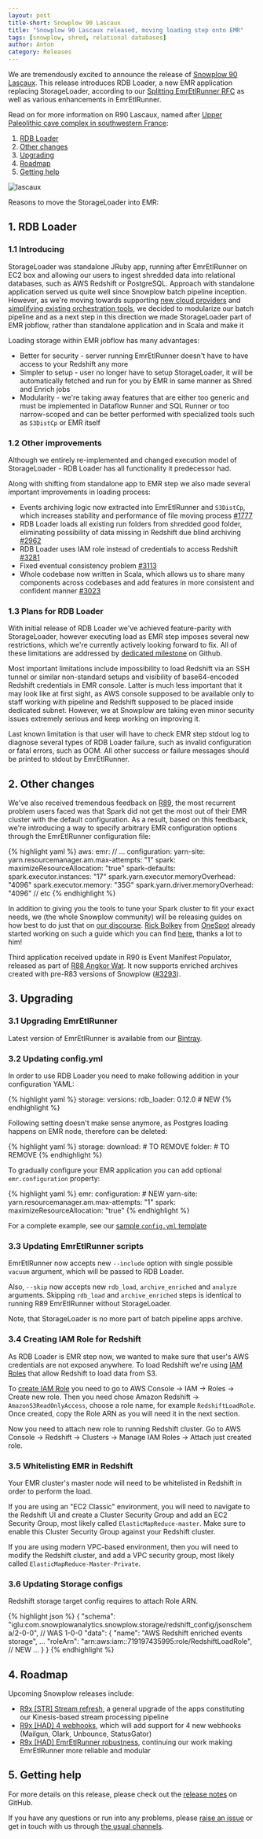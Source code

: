 ```yaml
---
layout: post
title-short: Snowplow 90 Lascaux
title: "Snowplow 90 Lascaux released, moving loading step onto EMR"
tags: [snowplow, shred, relational databases]
author: Anton
category: Releases
---
```


We are tremendously excited to announce the release of [Snowplow 90 Lascaux][snowplow-release].
This release introduces RDB Loader, a new EMR application replacing StorageLoader, according to our [Splitting EmrEtlRunner RFC][splitting-eer-rfc] as well as various enhancements in EmrEtlRunner.

Read on for more information on R90 Lascaux, named after [Upper Paleolithic cave complex in southwestern France][lascaux]:

1. [RDB Loader](/blog/2017/07/26/snowplow-r90-lascaux-released-moving-loading-step-onto-emr#rdb-loader)
2. [Other changes](/blog/2017/07/26/snowplow-r90-lascaux-released-moving-loading-step-onto-emr#other)
3. [Upgrading](/blog/2017/07/26/snowplow-r90-lascaux-released-moving-loading-step-onto-emr#upgrading)
4. [Roadmap](/blog/2017/07/26/snowplow-r90-lascaux-released-moving-loading-step-onto-emr#roadmap)
5. [Getting help](/blog/2017/07/26/snowplow-r90-lascaux-released-moving-loading-step-onto-emr#help)

![lascaux][lascaux-img]

<!--more-->

Reasons to move the StorageLoader into EMR:

<h2 id="rdb-loader">1. RDB Loader</h2>

<h3 id="indroducing">1.1 Introducing</h3>

StorageLoader was standalone JRuby app, running after EmrEtlRunner on EC2 box and allowing our users to ingest shredded data into relational databases, such as AWS Redshift or PostgreSQL. Approach with standalone application served us quite well since Snowplow batch pipeline inception. However, as we're moving towards supporting [new cloud providers][azure-rfc] and [simplifying existing orchestration tools][splitting-eer-rfc], we decided to modularize our batch pipeline and as a next step in this direction we made StorageLoader part of EMR jobflow, rather than standalone application and in Scala and make it

Loading storage within EMR jobflow has many advantages:

* Better for security - server running EmrEtlRunner doesn't have to have access to your Redshift any more
* Simpler to setup - user no longer have to setup StorageLoader, it will be automatically fetched and run for you by EMR in same manner as Shred and Enrich jobs
* Modularity - we're taking away features that are either too generic and must be implemented in Dataflow Runner and SQL Runner or too narrow-scoped and can be better performed with specialized tools such as `S3DistCp` or EMR itself

<h3 id="other">1.2 Other improvements</h3>

Although we entirely re-implemented and changed execution model of StorageLoader - RDB Loader has all functionality it predecessor had.

Along with shifting from standalone app to EMR step we also made several important improvements in loading process:

* Events archiving logic now extracted into EmrEtlRunner and `S3DistCp`, which increases stability and performance of file moving process [#1777][issue-1777]
* RDB Loader loads all existing run folders from shredded good folder, eliminating possibility of data missing in Redshift due blind archiving [#2962][issue-2962]
* RDB Loader uses IAM role instead of credentials to access Redshift [#3281][issue-3281]
* Fixed eventual consistency problem [#3113][issue-3113]
* Whole codebase now written in Scala, which allows us to share many components across codebases and add features in more consistent and confident manner [#3023][issue-3023]

<h3 id="plans">1.3 Plans for RDB Loader</h3>

With initial release of RDB Loader we've achieved feature-parity with StorageLoader, however executing load as EMR step imposes several new restrictions, which we're currently actively looking forward to fix. All of these limitations are addressed by [dedicated milestone][rdb-improvements-milestone] on Github.

Most important limitations include impossibility to load Redshift via an SSH tunnel or similar non-standard setups and visibility of base64-encoded Redshift credentials in EMR console. Latter is much less important that it may look like at first sight, as AWS console supposed to be available only to staff working with pipeline and Redshift supposed to be placed inside dedicated subnet. However, we at Snowplow are taking even minor security issues extremely serious and keep working on improving it.

Last known limitation is that user will have to check EMR step stdout log to diagnose several types of RDB Loader failure, such as invalid configuration or fatal errors, such as OOM. All other success or failure messages should be printed to stdout by EmrEtlRunner.

<h2 id="other">2. Other changes</h2>

We've also received tremendous feedback on [R89][r89], the most recurrent problem users faced was that Spark did  not get the most out of their EMR cluster with the default configuration.
As a result, based on this feedback, we're introducing a way to specify arbitrary EMR configuration options through the EmrEtlRunner configuration file:

{% highlight yaml %}
aws:
  emr:
    // ...
    configuration:
      yarn-site:
         yarn.resourcemanager.am.max-attempts: "1"
       spark:
         maximizeResourceAllocation: "true"
       spark-defaults:
         spark.executor.instances: "17"
         spark.yarn.executor.memoryOverhead: "4096"
         spark.executor.memory: "35G"
         spark.yarn.driver.memoryOverhead: "4096"
        // etc
{% endhighlight %}

In addition to giving you the tools to tune your Spark cluster to fit your exact needs, we (the whole Snowplow community) will be releasing guides on how best to do just that on [our discourse][discourse].
[Rick Bolkey][rbolkey] from [OneSpot][onespot] already started working on such a guide which you can find [here][spark-guide], thanks a lot to him!

Third application received update in R90 is Event Manifest Populator, released as part of [R88 Angkor Wat][r88]. 
It now supports enriched archives created with pre-R83 versions of Snowplow ([#3293][issue-3293]).

<h2 id="upgrading">3. Upgrading</h2>

<h3 id="upgrading-binaries">3.1 Upgrading EmrEtlRunner</h3>

Latest version of EmrEtlRunner is available from our [Bintray][app-dl].

<h3 id="upgrading-config.yml">3.2 Updating config.yml</h3>

In order to use RDB Loader you need to make following addition in your configuration YAML:

{% highlight yaml %}
storage:
  versions:
    rdb_loader: 0.12.0        # NEW
{% endhighlight %}

Following setting doesn't make sense anymore, as Postgres loading happens on EMR node, therefore can be deleted:

{% highlight yaml %}
storage:
  download:                   # TO REMOVE
    folder:                   # TO REMOVE
{% endhighlight %}

To gradually configure your EMR application you can add optional `emr.configuration` property:

{% highlight yaml %}
emr:
  configuration:                                  # NEW
    yarn-site:
      yarn.resourcemanager.am.max-attempts: "1"
    spark:
      maximizeResourceAllocation: "true"
{% endhighlight %}

For a complete example, see our [sample `config.yml` template][config-yml]

<h3 id="upgrading-scripts">3.3 Updating EmrEtlRunner scripts</h3>

EmrEtlRunner now accepts new `--include` option with single possible `vacuum` argument, which will be passed to RDB Loader.

Also, `--skip` now accepts new `rdb_load`, `archive_enriched` and `analyze` arguments.
Skipping `rdb_load` and `archive_enriched` steps is identical to running R89 EmrEtlRunner without StorageLoader.

Note, that StorageLoader is no more part of batch pipeline apps archive.

<h3 id="creating-role">3.4 Creating IAM Role for Redshift</h3>

As RDB Loader is EMR step now, we wanted to make sure that user's AWS credentials are not exposed anywhere.
To load Redshift we're using [IAM Roles](http://docs.aws.amazon.com/IAM/latest/UserGuide/id_roles.html) that allow Redshift to load data from S3.

To [create IAM Role][create-role] you need to go to AWS Console -> IAM -> Roles -> Create new role.
Then you need chose Amazon Redshift -> `AmazonS3ReadOnlyAccess`, choose a role name, for example `RedshiftLoadRole`. Once created, copy the Role ARN as you will need it in the next section.

Now you need to attach new role to running Redshift cluster.
Go to AWS Console -> Redshift -> Clusters -> Manage IAM Roles -> Attach just created role.

<h3 id="updating-storage-config">3.5 Whitelisting EMR in Redshift</h3>

Your EMR cluster's master node will need to be whitelisted in Redshift in order to perform the load.

If you are using an "EC2 Classic" environment, you will need to navigate to the Redshift UI and create a Cluster Security Group and add an EC2 Security Group, most likely called `ElasticMapReduce-master`. Make sure to enable this Cluster Security Group against your Redshift cluster.

If you are using modern VPC-based environment, then you will need to modify the Redshift cluster, and add a VPC security group, most likely called `ElasticMapReduce-Master-Private`.

<h3 id="updating-storage-config">3.6 Updating Storage configs</h3>

Redshift storage target config requires to attach Role ARN.

{% highlight json %}
{
    "schema": "iglu:com.snowplowanalytics.snowplow.storage/redshift_config/jsonschema/2-0-0",       // WAS 1-0-0
    "data": {
        "name": "AWS Redshift enriched events storage",
        ...
        "roleArn": "arn:aws:iam::719197435995:role/RedshiftLoadRole",                               // NEW
        ...
    }
}
{% endhighlight %}

<h2 id="roadmap">4. Roadmap</h2>

Upcoming Snowplow releases include:

* [R9x [STR] Stream refresh][r9x-str], a general upgrade of the apps constituting our Kinesis-based stream processing pipeline
* [R9x [HAD] 4 webhooks][r9x-webhooks], which will add support for 4 new webhooks (Mailgun, Olark, Unbounce, StatusGator)
* [R9x [HAD] EmrEtlRunner robustness][r9x-eer], continuing our work making EmrEtlRunner more reliable and modular

<h2 id="help">5. Getting help</h2>

For more details on this release, please check out the [release notes][snowplow-release] on GitHub.

If you have any questions or run into any problems, please [raise an issue][issues] or get in touch with us through [the usual channels][talk-to-us].

[lascaux]: https://en.wikipedia.org/wiki/Lascaux
[lascaux-img]: /assets/img/blog/2017/07/lascaux.jpg

[snowplow-release]: https://github.com/snowplow/snowplow/releases/r90-lascaux

[splitting-eer-rfc]: http://discourse.snowplowanalytics.com/t/splitting-emretlrunner-into-snowplowctl-and-dataflow-runner/350
[azure-rfc]: https://discourse.snowplowanalytics.com/t/porting-snowplow-to-microsoft-azure/1178
[create-role]: http://docs.aws.amazon.com/redshift/latest/gsg/rs-gsg-create-an-iam-role.html
[r88]: /blog/2017/04/27/snowplow-r88-angkor-wat-released/
[r89]: /blog/2017/06/12/snowplow-r89-plain-of-jars-released

[rdb-improvements-milestone]: https://github.com/snowplow/snowplow/milestone/143

[issue-1777]: https://github.com/snowplow/snowplow/issues/1777
[issue-2962]: https://github.com/snowplow/snowplow/issues/2962
[issue-3023]: https://github.com/snowplow/snowplow/issues/3023
[issue-3113]: https://github.com/snowplow/snowplow/issues/3113
[issue-3281]: https://github.com/snowplow/snowplow/issues/3281
[issue-3293]: https://github.com/snowplow/snowplow/issues/3293

[app-dl]: http://dl.bintray.com/snowplow/snowplow-generic/snowplow_emr_r90_lascaux.zip
[config-yml]: https://github.com/snowplow/snowplow/blob/master/3-enrich/emr-etl-runner/config/config.yml.sample

[rbolkey]: https://github.com/rbolkey
[onespot]: https://www.onespot.com
[spark-guide]: http://discourse.snowplowanalytics.com/t/learnings-from-using-the-new-spark-emr-jobs/1260

[r9x-webhooks]: https://github.com/snowplow/snowplow/milestone/129
[r9x-eer]: https://github.com/snowplow/snowplow/milestone/141
[r9x-str]: https://github.com/snowplow/snowplow/milestone/135

[discourse]: http://discourse.snowplowanalytics.com/

[issues]: https://github.com/snowplow/snowplow/issues/new
[talk-to-us]: https://github.com/snowplow/snowplow/wiki/Talk-to-us
